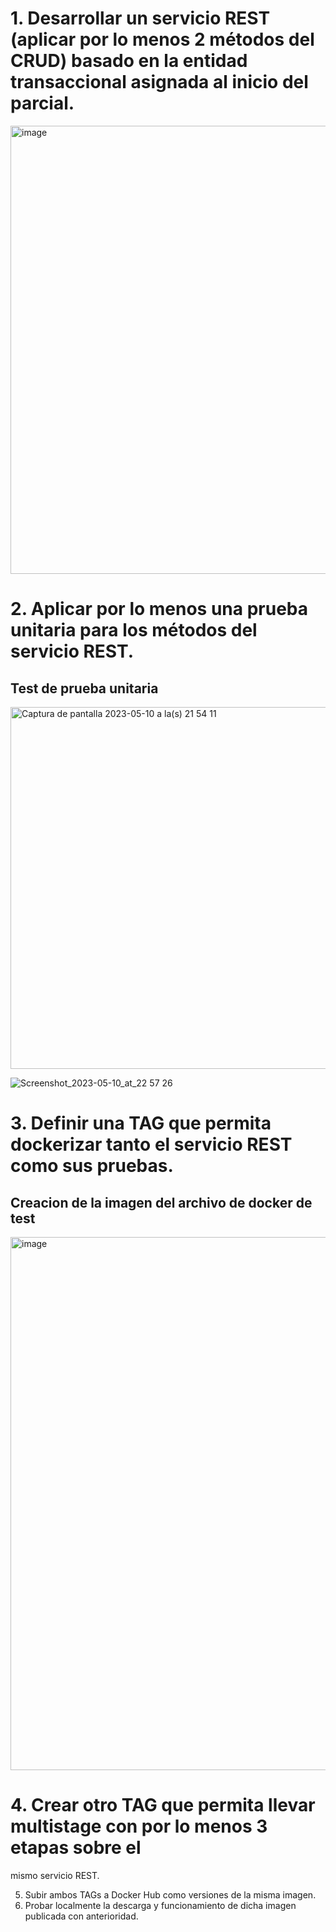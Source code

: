 # 1. Desarrollar un servicio REST (aplicar por lo menos 2 métodos del CRUD) basado en la entidad transaccional asignada al inicio del parcial.
<img width="717" alt="image" src="https://github.com/carlosmoyav/9A_integracion_sistemas/assets/56742341/9e0e13c2-cb2e-4bde-93da-c93903291301">

# 2. Aplicar por lo menos una prueba unitaria para los métodos del servicio REST.
## Test de prueba unitaria
<img width="579" alt="Captura de pantalla 2023-05-10 a la(s) 21 54 11" src="https://github.com/carlosmoyav/9A_integracion_sistemas/assets/56742341/d3ee306d-1eee-4b62-8d61-f68d82b17b0b">

![Screenshot_2023-05-10_at_22 57 26](https://github.com/carlosmoyav/9A_integracion_sistemas/assets/56742341/0ba297c5-0a01-415a-8fba-78455a96f8d8)

# 3. Definir una TAG que permita dockerizar tanto el servicio REST como sus pruebas.
## Creacion de la imagen del archivo de docker de test
<img width="853" alt="image" src="https://github.com/carlosmoyav/9A_integracion_sistemas/assets/56742341/578745f3-7831-4cf1-aba9-489a1d983fe7">



# 4. Crear otro TAG que permita llevar multistage con por lo menos 3 etapas sobre el
mismo servicio REST.






5. Subir ambos TAGs a Docker Hub como versiones de la misma imagen.
6. Probar localmente la descarga y funcionamiento de dicha imagen publicada con
anterioridad.
